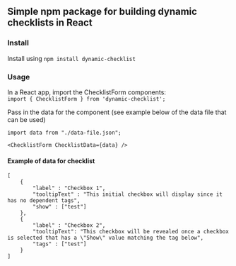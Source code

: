 ## Simple npm package for building dynamic checklists in React

### Install

Install using `npm install dynamic-checklist`

### Usage 

In a React app, import the ChecklistForm components:  
`import { ChecklistForm } from 'dynamic-checklist';`

Pass in the data for the component (see example below of the data file that can be used)

`import data from "./data-file.json";`

`<ChecklistForm ChecklistData={data} />`

#### Example of data for checklist

```
[
	{
		"label" : "Checkbox 1",
		"tooltipText" : "This initial checkbox will display since it has no dependent tags",
		"show" : ["test"]
	},
	{
		"label" : "Checkbox 2",
		"tooltipText": "This checkbox will be revealed once a checkbox is selected that has a \"Show\" value matching the tag below",
		"tags" : ["test"]
	}
]
```